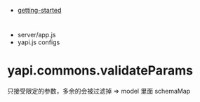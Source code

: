 - [getting-started](https://ued.qunar.com/ykit/guide/getting-started.html)

#

- server/app.js
- yapi.js configs

# yapi.commons.validateParams

只接受限定的参数，多余的会被过滤掉 => model 里面 schemaMap

